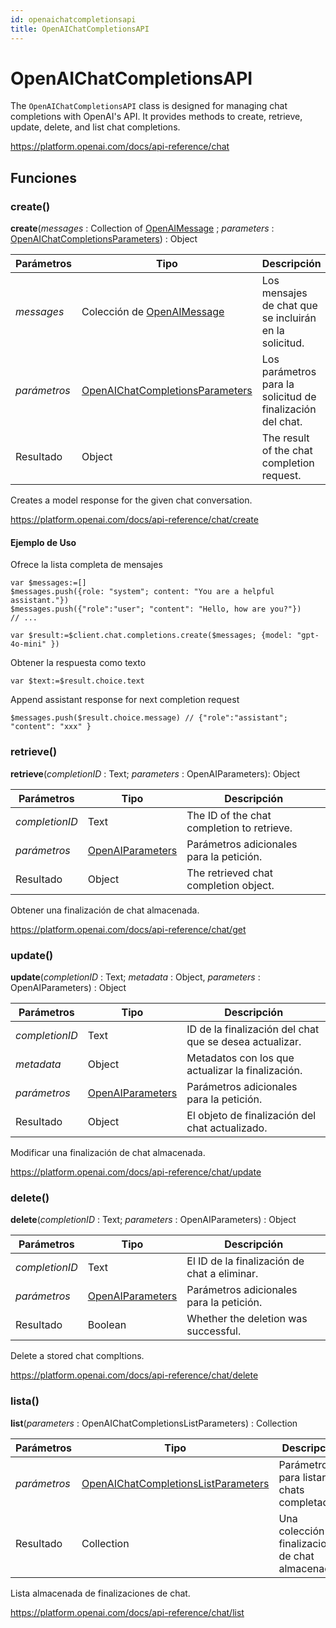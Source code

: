 ```yaml
---
id: openaichatcompletionsapi
title: OpenAIChatCompletionsAPI
---
```


# OpenAIChatCompletionsAPI

The `OpenAIChatCompletionsAPI` class is designed for managing chat completions with OpenAI's API. It provides methods to create, retrieve, update, delete, and list chat completions.

https://platform.openai.com/docs/api-reference/chat

## Funciones

### create()

**create**(*messages* : Collection of [OpenAIMessage](OpenAIMessage.md) ; *parameters* : [OpenAIChatCompletionsParameters](OpenAIChatCompletionsParameters.md)) : Object

| Parámetros   | Tipo                                                                  | Descripción                                                                |
| ------------ | --------------------------------------------------------------------- | -------------------------------------------------------------------------- |
| *messages*   | Colección de [OpenAIMessage](OpenAIMessage.md)                        | Los mensajes de chat que se incluirán en la solicitud.     |
| *parámetros* | [OpenAIChatCompletionsParameters](OpenAIChatCompletionsParameters.md) | Los parámetros para la solicitud de finalización del chat. |
| Resultado    | Object                                                                | The result of the chat completion request.                 |

Creates a model response for the given chat conversation.

https://platform.openai.com/docs/api-reference/chat/create

#### Ejemplo de Uso

Ofrece la lista completa de mensajes

```4d
var $messages:=[]
$messages.push({role: "system"; content: "You are a helpful assistant."})
$messages.push({"role":"user"; "content": "Hello, how are you?"})
// ...

var $result:=$client.chat.completions.create($messages; {model: "gpt-4o-mini" })
```

Obtener la respuesta como texto

```4d
var $text:=$result.choice.text
```

Append assistant response for next completion request

```
$messages.push($result.choice.message) // {"role":"assistant"; "content": "xxx" }
```

### retrieve()

**retrieve**(*completionID* : Text; *parameters* : OpenAIParameters): Object

| Parámetros     | Tipo                                    | Descripción                                                |
| -------------- | --------------------------------------- | ---------------------------------------------------------- |
| *completionID* | Text                                    | The ID of the chat completion to retrieve. |
| *parámetros*   | [OpenAIParameters](OpenAIParameters.md) | Parámetros adicionales para la petición.   |
| Resultado      | Object                                  | The retrieved chat completion object.      |

Obtener una finalización de chat almacenada.

https://platform.openai.com/docs/api-reference/chat/get

### update()

**update**(*completionID* : Text; *metadata* : Object, *parameters* : OpenAIParameters) : Object

| Parámetros     | Tipo                                    | Descripción                                                             |
| -------------- | --------------------------------------- | ----------------------------------------------------------------------- |
| *completionID* | Text                                    | ID de la finalización del chat que se desea actualizar. |
| *metadata*     | Object                                  | Metadatos con los que actualizar la finalización.       |
| *parámetros*   | [OpenAIParameters](OpenAIParameters.md) | Parámetros adicionales para la petición.                |
| Resultado      | Object                                  | El objeto de finalización del chat actualizado.         |

Modificar una finalización de chat almacenada.

https://platform.openai.com/docs/api-reference/chat/update

### delete()

**delete**(*completionID* : Text; *parameters* : OpenAIParameters) : Object

| Parámetros     | Tipo                                    | Descripción                                                  |
| -------------- | --------------------------------------- | ------------------------------------------------------------ |
| *completionID* | Text                                    | El ID de la finalización de chat a eliminar. |
| *parámetros*   | [OpenAIParameters](OpenAIParameters.md) | Parámetros adicionales para la petición.     |
| Resultado      | Boolean                                 | Whether the deletion was successful.         |

Delete a stored chat compltions.

https://platform.openai.com/docs/api-reference/chat/delete

### lista()

**list**(*parameters* : OpenAIChatCompletionsListParameters) : Collection

| Parámetros   | Tipo                                                                          | Descripción                                                          |
| ------------ | ----------------------------------------------------------------------------- | -------------------------------------------------------------------- |
| *parámetros* | [OpenAIChatCompletionsListParameters](OpenAIChatCompletionsListParameters.md) | Parámetros para listar los chats completados.        |
| Resultado    | Collection                                                                    | Una colección de finalizaciones de chat almacenadas. |

Lista almacenada de finalizaciones de chat.

https://platform.openai.com/docs/api-reference/chat/list
